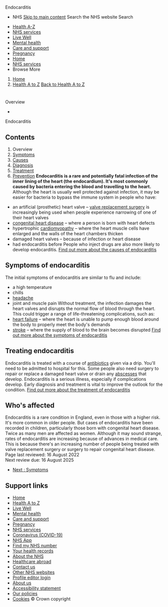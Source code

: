 
Endocarditis
 - NHS
[Skip to main content](#maincontent)
Search the NHS website
Search
* [Health A-Z](/conditions/)
* [NHS services](/nhs-services/)
* [Live Well](/live-well/)
* [Mental health](/mental-health/)
* [Care and support](/conditions/social-care-and-support-guide/)
* [Pregnancy](/pregnancy/)
* [Home](/)
* [NHS services](/nhs-services/)
* Browse
 More
1. [Home](/)
2. [Health A to Z](/conditions/)
[Back to 
 Health A to Z](/conditions/) 
# 
Overview
 
 - 
 Endocarditis
## Contents
1. Overview
2. [Symptoms](/conditions/endocarditis/symptoms/)
3. [Causes](/conditions/endocarditis/causes/)
4. [Diagnosis](/conditions/endocarditis/diagnosis/)
5. [Treatment](/conditions/endocarditis/treatment/)
6. [Prevention](/conditions/endocarditis/prevention/)
**Endocarditis is a rare and potentially fatal infection of the inner lining of the heart (the endocardium). It's most commonly caused by bacteria entering the blood and travelling to the heart.**
Although the heart is usually well protected against infection, it may be easier for bacteria to bypass the immune system in people who have:
* an artificial (prosthetic) heart valve – [valve replacement surgery](/conditions/aortic-valve-replacement/) is increasingly being used when people experience narrowing of one of their heart valves
* [congenital heart disease](/conditions/congenital-heart-disease/) – where a person is born with heart defects
* hypertrophic [cardiomyopathy](/conditions/cardiomyopathy/) – where the heart muscle cells have enlarged and the walls of the heart chambers thicken
* damaged heart valves – because of infection or heart disease
* had endocarditis before
People who inject drugs are also more likely to develop endocarditis.
[Find out more about the causes of endocarditis](/conditions/endocarditis/causes/)
## Symptoms of endocarditis
The initial symptoms of endocarditis are similar to flu and include:
* a high temperature
* chills
* [headache](/conditions/headaches/)
* joint and muscle pain
Without treatment, the infection damages the heart valves and disrupts the normal flow of blood through the heart.
This could trigger a range of life-threatening complications, such as:
* [heart failure](/conditions/heart-failure/) – where the heart is unable to pump enough blood around the body to properly meet the body's demands
* [stroke](/conditions/stroke/) – where the supply of blood to the brain becomes disrupted
[Find out more about the symptoms of endocarditis](/conditions/endocarditis/symptoms/)
## Treating endocarditis
Endocarditis is treated with a course of [antibiotics](/conditions/antibiotics/) given via a drip. You'll need to be admitted to hospital for this.
Some people also need surgery to repair or replace a damaged heart valve or drain any [abscesses](/conditions/abscess/) that develop.
Endocarditis is a serious illness, especially if complications develop. Early diagnosis and treatment is vital to improve the outlook for the condition.
[Find out more about the treatment of endocarditis](/conditions/endocarditis/treatment/)
## Who's affected
Endocarditis is a rare condition in England, even in those with a higher risk.
It's more common in older people.
But cases of endocarditis have been recorded in children, particularly those born with congenital heart disease.
Twice as many men are affected as women.
Although it may sound strange, rates of endocarditis are increasing because of advances in medical care.
This is because there's an increasing number of people being treated with valve replacement surgery or surgery to repair congenital heart disease.
 Page last reviewed: 16 August 2022  
 Next review due: 16 August 2025
 
* [Next
:
Symptoms](/conditions/endocarditis/symptoms/)
## Support links
* [Home](/)
* [Health A to Z](/conditions/)
* [Live Well](/live-well/)
* [Mental health](/mental-health/)
* [Care and support](/conditions/social-care-and-support-guide/)
* [Pregnancy](/pregnancy/)
* [NHS services](/nhs-services/)
* [Coronavirus (COVID-19)](/conditions/coronavirus-covid-19/)
* [NHS App](/nhs-app/)
* [Find my NHS number](/nhs-services/online-services/find-nhs-number/)
* [Your health records](/using-the-nhs/about-the-nhs/your-health-records/)
* [About the NHS](/using-the-nhs/about-the-nhs/)
* [Healthcare abroad](/using-the-nhs/healthcare-abroad/apply-for-a-free-uk-global-health-insurance-card-ghic/)
* [Contact us](/contact-us/)
* [Other NHS websites](/nhs-sites/)
* [Profile editor login](/our-policies/profile-editor-login/)
* [About us](/about-us/)
* [Accessibility statement](/accessibility-statement/)
* [Our policies](/our-policies/)
* [Cookies](/our-policies/cookies-policy/)
© Crown copyright
